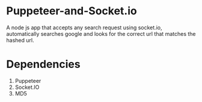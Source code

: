 # Puppeteer-and-Socket.io
A node js app that accepts any search request using socket.io, automatically searches google and looks for the correct url that matches the hashed url.

# Dependencies
1. Puppeteer
2. Socket.IO
3. MD5
